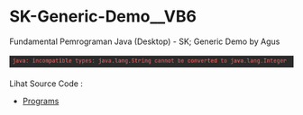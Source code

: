 # SK-Generic-Demo__VB6
Fundamental Pemrograman Java (Desktop) - SK; Generic Demo by Agus<br><br>
<img src="https://github.com/RizkyKhapidsyah/SK-Generic-Demo__VB6/blob/master/result/001.PNG"><br><br>
Lihat Source Code :<br>
- <a href="https://github.com/RizkyKhapidsyah/SK-Generic-Demo__VB6/blob/master/src/com/rk/GenericDemo.java">Programs</a>
